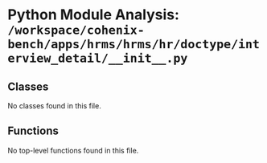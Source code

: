 # Python Module Analysis: `/workspace/cohenix-bench/apps/hrms/hrms/hr/doctype/interview_detail/__init__.py`

## Classes

No classes found in this file.


## Functions

No top-level functions found in this file.
